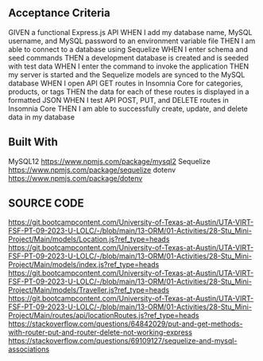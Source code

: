 ## Acceptance Criteria 
GIVEN a functional Express.js API
WHEN I add my database name, MySQL username, and MySQL password to an environment variable file
THEN I am able to connect to a database using Sequelize
WHEN I enter schema and seed commands
THEN a development database is created and is seeded with test data
WHEN I enter the command to invoke the application
THEN my server is started and the Sequelize models are synced to the MySQL database
WHEN I open API GET routes in Insomnia Core for categories, products, or tags
THEN the data for each of these routes is displayed in a formatted JSON
WHEN I test API POST, PUT, and DELETE routes in Insomnia Core
THEN I am able to successfully create, update, and delete data in my database

## Built With 

MySQL12 https://www.npmjs.com/package/mysql2
Sequelize https://www.npmjs.com/package/sequelize
dotenv https://www.npmjs.com/package/dotenv

## SOURCE CODE
https://git.bootcampcontent.com/University-of-Texas-at-Austin/UTA-VIRT-FSF-PT-09-2023-U-LOLC/-/blob/main/13-ORM/01-Activities/28-Stu_Mini-Project/Main/models/Location.js?ref_type=heads
https://git.bootcampcontent.com/University-of-Texas-at-Austin/UTA-VIRT-FSF-PT-09-2023-U-LOLC/-/blob/main/13-ORM/01-Activities/28-Stu_Mini-Project/Main/models/index.js?ref_type=heads
https://git.bootcampcontent.com/University-of-Texas-at-Austin/UTA-VIRT-FSF-PT-09-2023-U-LOLC/-/blob/main/13-ORM/01-Activities/28-Stu_Mini-Project/Main/models/Traveller.js?ref_type=heads
https://git.bootcampcontent.com/University-of-Texas-at-Austin/UTA-VIRT-FSF-PT-09-2023-U-LOLC/-/blob/main/13-ORM/01-Activities/28-Stu_Mini-Project/Main/routes/api/locationRoutes.js?ref_type=heads
https://stackoverflow.com/questions/64842029/put-and-get-methods-with-router-put-and-router-delete-not-working-express
https://stackoverflow.com/questions/69109127/sequelize-and-mysql-associations

